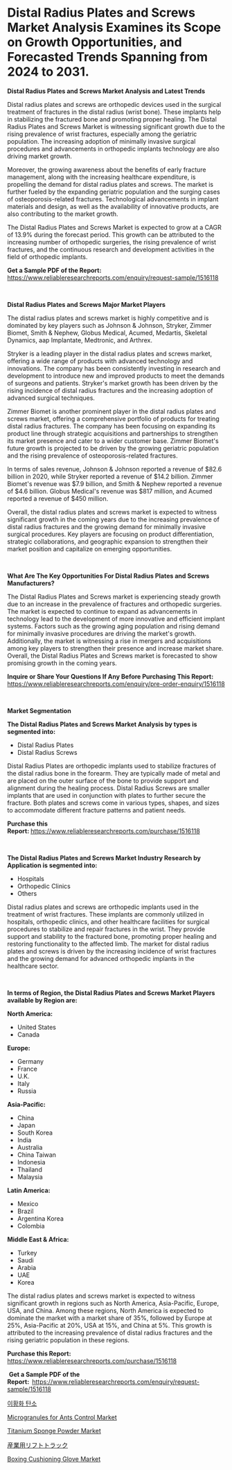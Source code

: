 <p><h1>Distal Radius Plates and Screws Market Analysis Examines its Scope on Growth Opportunities, and Forecasted Trends Spanning from 2024 to 2031.</h1></p><p><strong>Distal Radius Plates and Screws Market Analysis and Latest Trends</strong></p>
<p><p>Distal radius plates and screws are orthopedic devices used in the surgical treatment of fractures in the distal radius (wrist bone). These implants help in stabilizing the fractured bone and promoting proper healing. The Distal Radius Plates and Screws Market is witnessing significant growth due to the rising prevalence of wrist fractures, especially among the geriatric population. The increasing adoption of minimally invasive surgical procedures and advancements in orthopedic implants technology are also driving market growth.</p><p>Moreover, the growing awareness about the benefits of early fracture management, along with the increasing healthcare expenditure, is propelling the demand for distal radius plates and screws. The market is further fueled by the expanding geriatric population and the surging cases of osteoporosis-related fractures. Technological advancements in implant materials and design, as well as the availability of innovative products, are also contributing to the market growth.</p><p>The Distal Radius Plates and Screws Market is expected to grow at a CAGR of 13.9% during the forecast period. This growth can be attributed to the increasing number of orthopedic surgeries, the rising prevalence of wrist fractures, and the continuous research and development activities in the field of orthopedic implants.</p></p>
<p><strong>Get a Sample PDF of the Report:&nbsp;</strong> <a href="https://www.reliableresearchreports.com/enquiry/request-sample/1516118">https://www.reliableresearchreports.com/enquiry/request-sample/1516118</a></p>
<p>&nbsp;</p>
<p><strong>Distal Radius Plates and Screws Major Market Players</strong></p>
<p><p>The distal radius plates and screws market is highly competitive and is dominated by key players such as Johnson & Johnson, Stryker, Zimmer Biomet, Smith & Nephew, Globus Medical, Acumed, Medartis, Skeletal Dynamics, aap Implantate, Medtronic, and Arthrex.</p><p>Stryker is a leading player in the distal radius plates and screws market, offering a wide range of products with advanced technology and innovations. The company has been consistently investing in research and development to introduce new and improved products to meet the demands of surgeons and patients. Stryker's market growth has been driven by the rising incidence of distal radius fractures and the increasing adoption of advanced surgical techniques.</p><p>Zimmer Biomet is another prominent player in the distal radius plates and screws market, offering a comprehensive portfolio of products for treating distal radius fractures. The company has been focusing on expanding its product line through strategic acquisitions and partnerships to strengthen its market presence and cater to a wider customer base. Zimmer Biomet's future growth is projected to be driven by the growing geriatric population and the rising prevalence of osteoporosis-related fractures.</p><p>In terms of sales revenue, Johnson & Johnson reported a revenue of $82.6 billion in 2020, while Stryker reported a revenue of $14.2 billion. Zimmer Biomet's revenue was $7.9 billion, and Smith & Nephew reported a revenue of $4.6 billion. Globus Medical's revenue was $817 million, and Acumed reported a revenue of $450 million.</p><p>Overall, the distal radius plates and screws market is expected to witness significant growth in the coming years due to the increasing prevalence of distal radius fractures and the growing demand for minimally invasive surgical procedures. Key players are focusing on product differentiation, strategic collaborations, and geographic expansion to strengthen their market position and capitalize on emerging opportunities.</p></p>
<p>&nbsp;</p>
<p><strong>What Are The Key Opportunities For Distal Radius Plates and Screws Manufacturers?</strong></p>
<p><p>The Distal Radius Plates and Screws market is experiencing steady growth due to an increase in the prevalence of fractures and orthopedic surgeries. The market is expected to continue to expand as advancements in technology lead to the development of more innovative and efficient implant systems. Factors such as the growing aging population and rising demand for minimally invasive procedures are driving the market's growth. Additionally, the market is witnessing a rise in mergers and acquisitions among key players to strengthen their presence and increase market share. Overall, the Distal Radius Plates and Screws market is forecasted to show promising growth in the coming years.</p></p>
<p><strong>Inquire or Share Your Questions If Any Before Purchasing This Report:</strong> <a href="https://www.reliableresearchreports.com/enquiry/pre-order-enquiry/1516118">https://www.reliableresearchreports.com/enquiry/pre-order-enquiry/1516118</a></p>
<p>&nbsp;</p>
<p><strong>Market Segmentation</strong></p>
<p><strong>The Distal Radius Plates and Screws Market Analysis by types is segmented into:</strong></p>
<p><ul><li>Distal Radius Plates</li><li>Distal Radius Screws</li></ul></p>
<p><p>Distal Radius Plates are orthopedic implants used to stabilize fractures of the distal radius bone in the forearm. They are typically made of metal and are placed on the outer surface of the bone to provide support and alignment during the healing process. Distal Radius Screws are smaller implants that are used in conjunction with plates to further secure the fracture. Both plates and screws come in various types, shapes, and sizes to accommodate different fracture patterns and patient needs.</p></p>
<p><strong>Purchase this Report:&nbsp;</strong><a href="https://www.reliableresearchreports.com/purchase/1516118">https://www.reliableresearchreports.com/purchase/1516118</a></p>
<p>&nbsp;</p>
<p><strong>The Distal Radius Plates and Screws Market Industry Research by Application is segmented into:</strong></p>
<p><ul><li>Hospitals</li><li>Orthopedic Clinics</li><li>Others</li></ul></p>
<p><p>Distal radius plates and screws are orthopedic implants used in the treatment of wrist fractures. These implants are commonly utilized in hospitals, orthopedic clinics, and other healthcare facilities for surgical procedures to stabilize and repair fractures in the wrist. They provide support and stability to the fractured bone, promoting proper healing and restoring functionality to the affected limb. The market for distal radius plates and screws is driven by the increasing incidence of wrist fractures and the growing demand for advanced orthopedic implants in the healthcare sector.</p></p>
<p>&nbsp;</p>
<p><strong>In terms of Region, the Distal Radius Plates and Screws Market Players available by Region are:</strong></p>
<p>
    <p> <strong> North America: </strong>
        <ul>
            <li>United States</li>
            <li>Canada</li>
        </ul>
        </p> 
    <p> <strong> Europe: </strong>
        <ul>
            <li>Germany</li>
            <li>France</li>
            <li>U.K.</li>
            <li>Italy</li>
            <li>Russia</li>
        </ul>
        </p> 
    <p> <strong> Asia-Pacific: </strong>
        <ul>
            <li>China</li>
            <li>Japan</li>
            <li>South Korea</li>
            <li>India</li>
            <li>Australia</li>
            <li>China Taiwan</li>
            <li>Indonesia</li>
            <li>Thailand</li>
            <li>Malaysia</li>
        </ul>
        </p> 
    <p> <strong> Latin America: </strong>
        <ul>
            <li>Mexico</li>
            <li>Brazil</li>
            <li>Argentina Korea</li>
            <li>Colombia</li>
        </ul>
        </p> 
    <p> <strong> Middle East & Africa: </strong>
        <ul>
            <li>Turkey</li>
            <li>Saudi</li>
            <li>Arabia</li>
            <li>UAE</li>
            <li>Korea</li>
        </ul>
    </p>
    </p>
<p><p>The distal radius plates and screws market is expected to witness significant growth in regions such as North America, Asia-Pacific, Europe, USA, and China. Among these regions, North America is expected to dominate the market with a market share of 35%, followed by Europe at 25%, Asia-Pacific at 20%, USA at 15%, and China at 5%. This growth is attributed to the increasing prevalence of distal radius fractures and the rising geriatric population in these regions.</p></p>
<p><strong>Purchase this Report: </strong><a href="https://www.reliableresearchreports.com/purchase/1516118">https://www.reliableresearchreports.com/purchase/1516118</a></p>
<p>&nbsp;<strong>Get a Sample PDF of the Report:&nbsp;&nbsp;</strong><a href="https://www.reliableresearchreports.com/enquiry/request-sample/1516118">https://www.reliableresearchreports.com/enquiry/request-sample/1516118</a></p>
<p><strong></strong></p>
<p><p><a href="https://medium.com/@marquezpenistero05eud5zjn/%ED%83%84%ED%99%94%ED%99%A9-%EC%8B%9C%EC%9E%A5-%EC%A0%90%EC%9C%A0%EC%9C%A8-%EB%B3%80%ED%99%94-%EB%B0%8F-%EC%8B%9C%EC%9E%A5-%EC%84%B1%EC%9E%A5-%EB%8F%99%ED%96%A5-2024%EB%85%84-2031%EB%85%84-599b9b25ded7">이황화 탄소</a></p><p><a href="https://github.com/jaidynmorantestelletmjzya/Market-Research-Report-List-1/blob/main/microgranules-for-ants-control-market.md">Microgranules for Ants Control Market</a></p><p><a href="https://view.publitas.com/reportprime-1/titanium-sponge-powder-market-size-and-growth-market-segmentation-regional-and-country-breakdowns-and-market-trends-for-period-from-2024-2031/">Titanium Sponge Powder Market</a></p><p><a href="https://medium.com/@violetap1969/%E7%94%A3%E6%A5%AD%E7%94%A8%E3%83%AA%E3%83%95%E3%83%88%E3%83%88%E3%83%A9%E3%83%83%E3%82%AF%E5%B8%82%E5%A0%B4-%E7%AB%B6%E4%BA%89%E5%88%86%E6%9E%90-%E5%B8%82%E5%A0%B4%E3%83%88%E3%83%AC%E3%83%B3%E3%83%89-2031%E5%B9%B4%E3%81%BE%E3%81%A7%E3%81%AE%E4%BA%88%E6%B8%AC-2a2e931e81d5">産業用リフトトラック</a></p><p><a href="https://eight-handstand-8fb.notion.site/Boxing-Cushioning-Glove-Market-Size-Evaluating-its-Market-Trends-Growth-and-Projections-2024-20-2fe43a8921524bffb9034b68f1fbce07">Boxing Cushioning Glove Market</a></p></p>